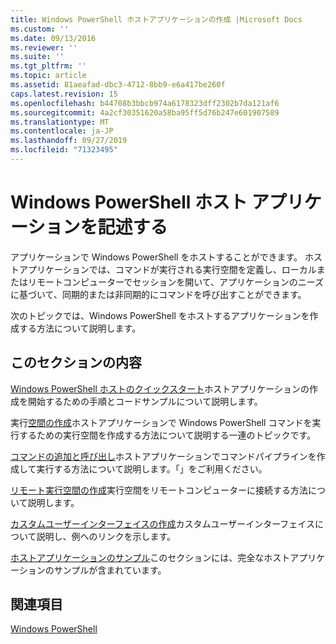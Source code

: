 ```yaml
---
title: Windows PowerShell ホストアプリケーションの作成 |Microsoft Docs
ms.custom: ''
ms.date: 09/13/2016
ms.reviewer: ''
ms.suite: ''
ms.tgt_pltfrm: ''
ms.topic: article
ms.assetid: 81aeafad-dbc3-4712-8bb9-e6a417be260f
caps.latest.revision: 15
ms.openlocfilehash: b44708b3bbcb974a6178323dff2302b7da121af6
ms.sourcegitcommit: 4a2cf30351620a58ba95ff5d76b247e601907589
ms.translationtype: MT
ms.contentlocale: ja-JP
ms.lasthandoff: 09/27/2019
ms.locfileid: "71323495"
---
```

# <a name="writing-a-windows-powershell-host-application"></a>Windows PowerShell ホスト アプリケーションを記述する

アプリケーションで Windows PowerShell をホストすることができます。 ホストアプリケーションでは、コマンドが実行される実行空間を定義し、ローカルまたはリモートコンピューターでセッションを開いて、アプリケーションのニーズに基づいて、同期的または非同期的にコマンドを呼び出すことができます。

次のトピックでは、Windows PowerShell をホストするアプリケーションを作成する方法について説明します。

## <a name="in-this-section"></a>このセクションの内容

[Windows PowerShell ホストのクイックスタート](./windows-powershell-host-quickstart.md)ホストアプリケーションの作成を開始するための手順とコードサンプルについて説明します。

実行[空間の作成](./creating-runspaces.md)ホストアプリケーションで Windows PowerShell コマンドを実行するための実行空間を作成する方法について説明する一連のトピックです。

[コマンドの追加と呼び出し](./adding-and-invoking-commands.md)ホストアプリケーションでコマンドパイプラインを作成して実行する方法について説明します。「」をご利用ください。

[リモート実行空間の作成](./creating-remote-runspaces.md)実行空間をリモートコンピューターに接続する方法について説明します。

[カスタムユーザーインターフェイスの作成](./creating-a-custom-user-interface.md)カスタムユーザーインターフェイスについて説明し、例へのリンクを示します。

[ホストアプリケーションのサンプル](./host-application-samples.md)このセクションには、完全なホストアプリケーションのサンプルが含まれています。

## <a name="see-also"></a>関連項目

[Windows PowerShell](https://msdn.microsoft.com/en-us/b41a2af3-aec1-402d-8e18-c2c26be461ff)
